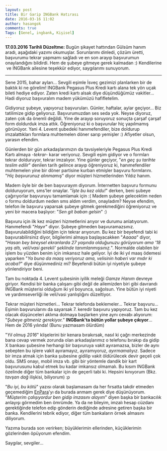 ```yaml
---
layout: post
title: Bir Garip INGBank Hatırası
date: 2016-03-16 11:02
author: hasangok
comments: true
Tags: [Genel, ingbank, Kişisel]
---
```

**17.03.2016 Tarihli Düzeltme:** Bugün şikayet hattından Gülsüm hanım aradı, aşağıdaki yazımı okumuşlar. Sorunlarımı dinledi, çözüm üretti, başvurumu tekrar yapmamı sağladı ve en son arayıp başvurumun onaylandığını bildirdi. Hem de şubeye gitmeye gerek kalmadan :) Kendilerine  ve INGBank ailesine teşekkür ediyor, saygılarımı sunuyorum.
**********
Sene 2015, bahar ayları... Sevgili eşimle İsveç gezimizi planlarken bir de baktık ki ne görelim! INGBank Pegasus Plus Kredi kartı alana tek yön uçak bileti hediye ediyor. Zaten kredi kartı alsak diye düşündüğümüz vakitler... Hadi diyoruz başvuralım madem yükümüzü hafifletelim.

Gidiyoruz şubeye, yapıyoruz başvuruları. Günler, haftalar, aylar geçiyor... Biz tatilimize gidip geliyoruz. Başvurumuzdan ses seda yok. Neyse diyoruz, zaten çok da önemli değildi. Yine de arayıp soruyoruz sonuçta çarşaf çarşaf form doldurduk imza attık. Öğreniyoruz ki o başvurular hiç yapılmamış görünüyor. Yani 4. Levent şubedeki hanımefendiler, bize doldurup imzalattıkları formlara muhtemelen döner sarıp yemişler :) Afiyetler olsun, yarasın efendim.

Günlerden bir gün arkadaşlarımızın da tavsiyeleriyle Pegasus Plus Kredi Kartı almaya *-tekrar-* karar veriyoruz. Sevgili eşim gidiyor ve o formları tekrar dolduruyor, tekrar imzalıyor. Yine günler geçiyor, "*en geç şu tarihte teslim edilir*" denilen tarih gelince arayıp öğreniyoruz ki, hanımefendiler muhtemelen yine bir döner partisine kurban etmişler başvuru formlarını. "*Hiç başvurunuz alınmamış*" diyor müşteri hizmetlerinden Yıldız hanım.

Madem öyle bir de ben başvurayım diyorum. İnternetten başvuru formunu dolduruyorum, sms'ler onaylar. "*İşte bu kez oldu!*" derken, beni şubeye çağırıyorlar başvuruyu tamamlamak için :( Madem şubeye gelecektim neden o formu doldurdum neden sms aldım verdim, onayladım? Neyse efendim, telefon ile başvuru yaparsak şubeye gitmek gerekmediğini öğreniyoruz ve yeni bir macera başlıyor: "*Sen git baban gelsin*" :)

Başvuru için ilk kez müşteri hizmetlerini arıyor ve durumu anlatıyorum. Hanımefendi "*Hayır*" diyor. Şubeye gitmeden başvuramazsınız. Başvurulabildiğini bildiğim için tekrar arıyorum. Bu kez bir beyefendi tabi ki başvurabilirsiniz diyor, bilgilerimi almaya başlayacakken "*Aaaaa*" diyor, "*Hasan bey bireysel ekranlarda 27 yaşında olduğunuzu görüyorum ama '18 yaş altı, veli/vasi gerekli' şeklinde tanımlanmışsınız.*". Normalde olabilen bir işlem bu yüzden benim için imkansız hale geliyor. İyi de iki yıl maaş ödemesi yaparken "*Ya buna da maaş veriyoruz ama, velisinin haberi var mıdır ki acaba?*" diye düşünmediniz mi? Beyefendi bütün iyi niyetiyle şubeye yönlendiriyor beni.

Tam bu noktada 4. Levent şubesinin iyilik meleği *Gamze Hanım* devreye giriyor. Kendisi bir banka çalışanı gibi değil de ailemizden biri gibi davrandı INGBank müşterisi olduğum iki yıl boyunca, sağolsun. Yine bütün iyi niyeti ve yardımseverliği ile veli/vasi yanlışlığını düzeltiyor.

Tekrar müşteri hizmetleri... Tekrar telefonda beklemeler... Tekrar başvuru... Eşimin başvurularını da sayarsak 7. keredir başvuru yapıyoruz. Tam bu kez olacak düşünceleri aklıma dolmaya başlarken yine aynı cevabı alıyorum: "*Şubeye gitmeniz gerekiyor.*" **INGBank'ta bütün yollar şubeye çıkıyor**... Hem de 2016 yılında! (Bunu yazmasam ölürdüm)

"*Yıl olmuş 2016*" klişelerini bir kenara bırakırsak, nasıl ki çağrı merkezinde bana cevap vermek zorunda olan arkadaşlarımız o telefonu bırakıp da gidip X bankası şubesine herhangi bir başvuruya vakit ayıramazsa, bizler de aynı sebepten bu işlere vakit ayıramayız, ayıramıyoruz, *ayırmamalıyız*. Sadece bir imza atmak için banka şubesine gidilip vakit öldürülecek devir geçeli çok oldu. SMS onayı, mobil imza vb. gibi bir yöntemle dandik bir kart başvurusunu kabul etmek bu kadar imkansız olmamalı. Bu kısım INGBank özelinde diğer tüm bankalar için de geçerli tabi ki. Hepsini kınıyorum (Bkz. *tavşan dağ* ilişkisi, biliyorum) :p

"*Bu iyi, bu kötü*" yazısı olarak başlamasam da her fırsatta takdir etmeden geçemediğim [EnPara](https://twitter.com/Enparacom)'yı da burada anmam gerek diye düşünüyorum. "*Müşterim çalışıyordur ben gidip imzasını alayım*" diyen başka bir bankacılık anlayışı görmedim ben ömrümde. Ya da ne bileyim, imzalı hesap cüzdanı gerektiğinde telefon edip gönderin dediğinde adresine getiren başka bir banka. Kendilerini tebrik ediyor, diğer tüm bankaların örnek almasını diliyorum.

Yazıma burada son verirken; büyüklerimin ellerinden, küçüklerimin gözlerinden öpüyorum efendim.

Saygılar, sevgiler...

